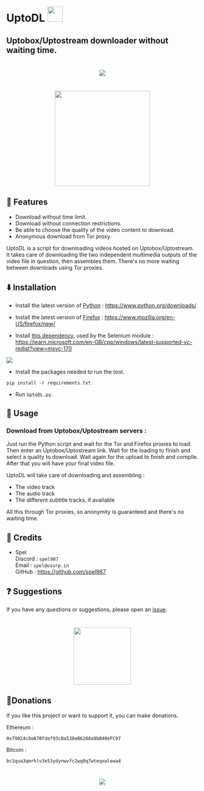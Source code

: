 # UptoDL <img src="https://i.imgur.com/4a9nZ4D.png" width="40">

## Uptobox/Uptostream downloader without waiting time.


<h1 align="center">
<a href="https://github.com/spel987/UptoDL"><img src="https://i.imgur.com/aTmDLFW.png"></a>
</h1>

<h1 align="center">
<a href="https://github.com/spel987/UptoDL/archive/refs/heads/main.zip"><img src="https://i.imgur.com/AkmPYPk.png" width="250"></a>
</h1>

## 🚀 Features

- Download without time limit.
- Download without connection restrictions.
- Be able to choose the quality of the video content to download.
- Anonymous download from Tor proxy.

UptoDL is a script for downloading videos hosted on Uptobox/Uptostream. It takes care of downloading the two independent multimedia outputs of the video file in question, then assembles them. There's no more waiting between downloads using Tor proxies.

## ⬇️ Installation

- Install the latest version of [Python](https://www.python.org/downloads/) : https://www.python.org/downloads/

- Install the latest version of [Firefox]("https://www.mozilla.org/en-US/firefox/new/") : https://www.mozilla.org/en-US/firefox/new/

- Install [this dependency](https://learn.microsoft.com/en-GB/cpp/windows/latest-supported-vc-redist?view=msvc-170), used by the Selenium module : https://learn.microsoft.com/en-GB/cpp/windows/latest-supported-vc-redist?view=msvc-170

<img src="https://i.imgur.com/dQIeyo4.png">

- Install the packages needed to run the tool.

```
pip install -r requirements.txt
```

- Run `UptoDL.py`.


## 🧪 Usage

### Download from Uptobox/Uptostream servers :

Just run the Python script and wait for the Tor and Firefox proxies to load. Then enter an Uptobox/Uptostream link. Wait for the loading to finish and select a quality to download. Wait again for the upload to finish and compile. After that you will have your final video file.

UptoDL will take care of downloading and assembling :

- The video track
- The audio track
- The different subtitle tracks, if available

All this through Tor proxies, so anonymity is guaranteed and there's no waiting time.

## 🔧 Credits

- Spel<br>
    Discord : `spel987`<br>
    Email : `spel@usurp.in`<br>
    GitHub : https://github.com/spel987


## ❓ Suggestions

If you have any questions or suggestions, please open an [issue](https://github.com/spel987/UptoDL/issues). 
<h1 align="center">
<img src="https://i.imgur.com/PBtR0wF.png" width=150>
</h1>

## 💸Donations

If you like this project or want to support it, you can make donations.

Ethereum : 
```
0x79024c8eA7Bfdef93cBa538eB6288a9bB40eFC97
```
Bitcoin :
```
bc1qua3qmrhlv3e53ydynwvfc2wq8q7wteqxwlewa4
```

<h1 align="center">
<a href="https://github.com/spel987/UptoDL"><img src="https://i.imgur.com/kEVhT09.png"></a>
</h1>
